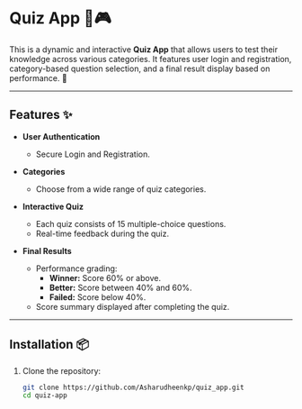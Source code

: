 # Quiz App 🧠🎮

This is a dynamic and interactive **Quiz App** that allows users to test their knowledge across various categories. It features user login and registration, category-based question selection, and a final result display based on performance. 🚀

---

## Features ✨

- **User Authentication**
  - Secure Login and Registration.
  
- **Categories**
  - Choose from a wide range of quiz categories.
  
- **Interactive Quiz**
  - Each quiz consists of 15 multiple-choice questions.
  - Real-time feedback during the quiz.

- **Final Results**
  - Performance grading:
    - **Winner:** Score 60% or above.
    - **Better:** Score between 40% and 60%.
    - **Failed:** Score below 40%.
  - Score summary displayed after completing the quiz.

---

## Installation 📦

1. Clone the repository:
   ```bash
   git clone https://github.com/Asharudheenkp/quiz_app.git
   cd quiz-app
